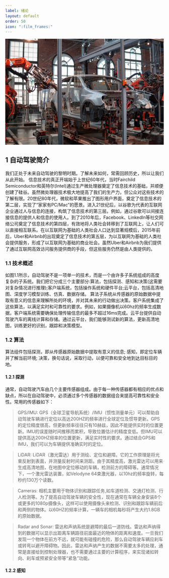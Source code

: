 ```yaml
---
label: 绪论
layout: default
order: 50
icon: ":film_frames:"
---
```


![](/static/face/1.jpg)

## 1 自动驾驶简介

我们正处于未来自动驾驶的黎明时期。了解未来如何，常需回顾历史，所以让我们从此开始。
信息技术的真正开端始于上世纪60年代，当时Fairchild Semiconductor和英特尔(Intel)通过生产微处理器奠定了信息技术的基础，并顺便创建了硅谷。虽然微处理器技术极大地提高了我们的生产力，但公众对这些技术的了解有限。20世纪80年代，微软和苹果推出了图形用户界面，奠定了信息技术的第二层，实现了“家家有PC/Mac”的愿景。进入21世纪后，以谷歌为代表的互联网企业通过人与信息的连接，构筑了信息技术的第三层。例如，通过谷歌可以间接连接信息的提供人和信息的使用人。到了2010年后，Facebook、LinkedIn等社交网络公司奠定了信息技术的第四层，有效地将人类社会转移到了互联网上，让人们可以直接相互联系。在以互联网为基础的人类社会人口达到显著规模后，2015年前后，Uber和Airbnb的出现奠定了信息技术的第五层，为以互联网为基础的人类社会提供服务，形成了以互联网为基础的商业社会。虽然Uber和Airbnb为我们提供了通过互联网高效访问服务提供商的手段，但这些服务仍然是由人类提供的。

### 1.1 技术概述

如图1.1所示，自动驾驶不是一项单一的技术，而是一个由许多子系统组成的高度复杂的子系统。我们把它分成三个主要部分:算法，包括探测、感知和决策(这需要对复杂情况进行推理);客户端系统，包括操作系统和硬件平台;云平台，包括高清地图、深度学习模型训练、仿真、数据存储。
算法子系统从传感器的原始数据中提取有意义的信息来理解所处的环境，并对其未来的行动做出决策。客户系统集成了这些算法，以满足实时和可靠性的要求。例如，如果摄像机以60hz的频率生成数据，客户端系统需要确保处理传输信息的最多不超过16ms完成。云平台提供自动驾驶汽车的离线计算和存储。通过云平台，我们能够测试新的算法，更新高清地图，训练更好的识别，跟踪和决策模型。

### 1.2 算法

算法组件包括探测，即从传感器原始数据中提取有意义的信息; 感知，即定位车辆并了解当前环境; 决策，换句话说，采取行动，以便可靠和安全地到达目标目的地。  

#### 1.2.1 探测

通常，自动驾驶汽车由几个主要传感器组成。由于每一种传感器都有相应的优点和缺点，所以在自动驾驶中，必须通过多个传感器的数据组合来提高可靠性和安全性。常用的传感器如下：

>GPS/IMU: GPS（全球卫星导航系统）/IMU（惯性测量单元）可以帮助自动驾驶车辆进行定位以高达200HZ的频率进行全球定位及惯导更新。GPS的定位精度很高，但更新频率往往只有10赫兹，因此不能提供实时的位置更新。IMU的误差随时间推移而累积，导致位置估计的精度变低。但IMU可以提供高达200HZ频率的位置更新，满足实时性的要求。通过结合GPS和IMU，我们可以为车辆提供准确实时的定位。

>LiDAR: LiDAR（激光雷达）用于测绘、定位和避障。它的工作原理是将光束反射到表面，并测量反射时间来测距。由于其精度高，激光雷达可以用来生成高清地图，在地图中定位移动的车辆，检测前方的障碍等。通常情况下，一个激光雷达装置，如Velodyne 64束激光器，以10hz的频率旋转，每秒约130万个读数。

>Cameras: 相机主要用于物体识别和跟踪任务,如车道检测、交通灯检测、行人检测等。为了提高自动驾驶车辆的安全性，现在通常在车辆全身安装8个或更多的1080p摄像头，这样可以使用摄像头来检测、识别和跟踪车辆前后和两侧的物体。以60HZ的频率计算，一辆车的相机每秒将产生大约1.8GB的原始数据。

>Radar and Sonar: 雷达和声纳系统是避障的最后一道防线。雷达和声纳得到的数据可以显示出距离车辆路径前面最近的物体的距离和速度。一旦我们发现一个物体在前方不远，就可能有碰撞的危险，那么自动驾驶车辆应刹车或转弯以避开障碍物。因此，雷达和声纳产生的数据不需要太多的处理，通常是直接给到控制处理器，也不需要通过主要的计算程序，来实现诸如转向、刹车或预紧安全带等“紧急”功能。

#### 1.2.2 感知